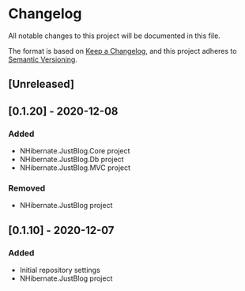 # Changelog
All notable changes to this project will be documented in this file.

The format is based on [Keep a Changelog](https://keepachangelog.com/en/1.0.0/),
and this project adheres to [Semantic Versioning](https://semver.org/spec/v2.0.0.html).

## [Unreleased]

## [0.1.20] - 2020-12-08
### Added
- NHibernate.JustBlog.Core project
- NHibernate.JustBlog.Db project
- NHibernate.JustBlog.MVC project
### Removed
- NHibernate.JustBlog project

## [0.1.10] - 2020-12-07
### Added
- Initial repository settings
- NHibernate.JustBlog project

